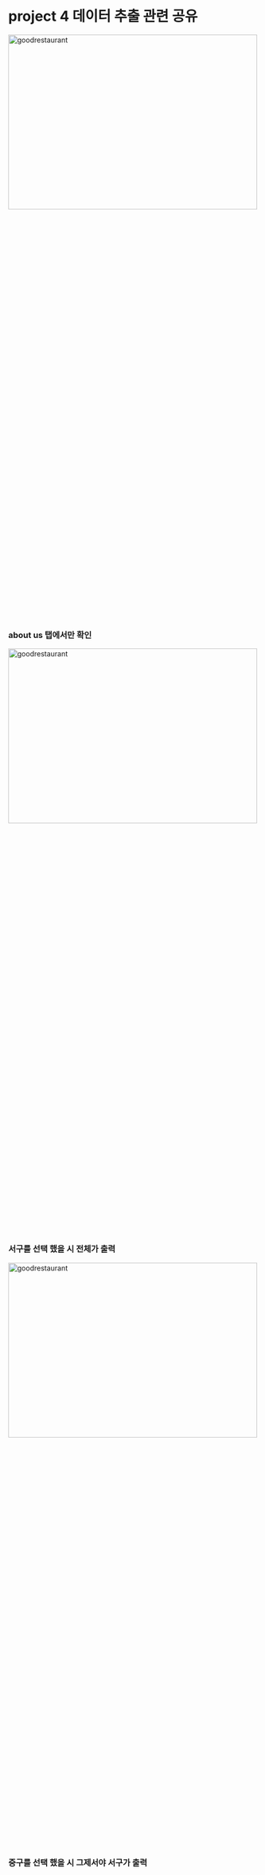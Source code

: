 # project 4 데이터 추출 관련 공유




<img src="https://img1.daumcdn.net/thumb/R1280x0/?scode=mtistory2&fname=https%3A%2F%2Fblog.kakaocdn.net%2Fdn%2FMHb4k%2Fbtsa7sxSY5O%2FxeccOxLCMt9kDJf4zEeQUK%2Fimg.png" width="500px" height="30%" title="반응형시안" alt="goodrestaurant">

###  about us 탭에서만 확인


<img src="https://img1.daumcdn.net/thumb/R1280x0/?scode=mtistory2&fname=https%3A%2F%2Fblog.kakaocdn.net%2Fdn%2FoTiM8%2FbtsaVgZUHDg%2FKOZ8zUptAOUANMndbDxww0%2Fimg.png" width="500px" height="30%" title="반응형시안" alt="goodrestaurant">


###  서구를 선택 했을 시 전체가 출력


<img src="https://img1.daumcdn.net/thumb/R1280x0/?scode=mtistory2&fname=https%3A%2F%2Fblog.kakaocdn.net%2Fdn%2Fk60Xx%2Fbtsa7llhqcz%2Fwq7l3HQkbcW6J1ikCzb6A1%2Fimg.png" width="500px" height="30%" title="반응형시안" alt="goodrestaurant">

###  중구를 선택 했을 시 그제서야 서구가 출력 
